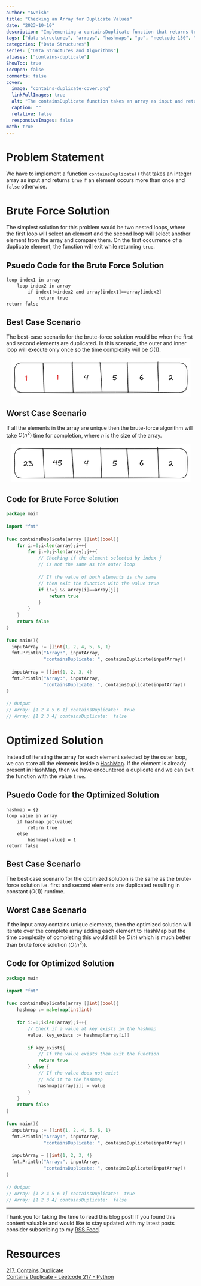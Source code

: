 ```yaml
---
author: "Avnish"
title: "Checking an Array for Duplicate Values"
date: "2023-10-10"
description: "Implementing a containsDuplicate function that returns true if there are duplicate elements present in the array and false otherwise"
tags: ["data-structures", "arrays", "hashmaps", "go", "neetcode-150", "leetcode-easy"]
categories: ["Data Structures"]
series: ["Data Structures and Algorithms"]
aliases: ["contains-duplicate"]
ShowToc: true
TocOpen: false
comments: false
cover:
  image: "contains-duplicate-cover.png"
  linkFullImages: true
  alt: "The containsDuplicate function takes an array as input and returns true or false depending on the fact that array contains duplicate elements or not"
  caption: ""
  relative: false
  responsiveImages: false
math: true
---
```


# Problem Statement
We have to implement a function `containsDuplicate()` that takes an integer array as input and returns `true` if an element occurs more than once and `false` otherwise.

# Brute Force Solution
The simplest solution for this problem would be two nested loops, where the first loop will select an element and the second loop will select another element from the array and compare them. On the first occurrence of a duplicate element, the function will exit while returning `true`.

## Psuedo Code for the Brute Force Solution
```text
loop index1 in array
    loop index2 in array
        if index1!=index2 and array[index1]==array[index2]
            return true
return false
```

## Best Case Scenario
The best-case scenario for the brute-force solution would be when the first and second elements are duplicated. In this scenario, the outer and inner loop will execute only once so the time complexity will be $O(1)$.

<p align="center"><img src="contains-duplicate-best-case.png" alt="Best Case scenario for containsDuplicate"></p>

## Worst Case Scenario
If all the elements in the array are unique then the brute-force algorithm will take $O(n^2)$ time for completion, where $n$ is the size of the array.

<p align="center"><img src="contains-duplicate-worst-case.png" alt="Worst Case scenario for containsDuplicate"></p>

## Code for Brute Force Solution
```Go
package main

import "fmt"

func containsDuplicate(array []int)(bool){
    for i:=0;i<len(array);i++{
        for j:=0;j<len(array);j++{
            // Checking if the element selected by index j
            // is not the same as the outer loop
			
            // If the value of both elements is the same
            // then exit the function with the value true 
            if i!=j && array[i]==array[j]{
                return true
            }
        }
    }
    return false
}

func main(){
  inputArray := []int{1, 2, 4, 5, 6, 1}
  fmt.Println("Array:", inputArray,
              "containsDuplicate: ", containsDuplicate(inputArray))

  inputArray = []int{1, 2, 3, 4}
  fmt.Println("Array:", inputArray,
              "containsDuplicate: ", containsDuplicate(inputArray))
}

// Output
// Array: [1 2 4 5 6 1] containsDuplicate:  true
// Array: [1 2 3 4] containsDuplicate:  false
```

# Optimized Solution
Instead of iterating the array for each element selected by the outer loop, we can store all the elements inside a <a href="/posts/dsa/arrays-strings-hashmaps/#hashmaps" target="_blank">HashMap</a>. If the element is already present in HashMap, then we have encountered a duplicate and we can exit the function with the value `true`.

## Psuedo Code for the Optimized Solution
```text
hashmap = {}
loop value in array
    if hashmap.get(value)
        return true
    else
        hashmap[value] = 1
return false
```

## Best Case Scenario
The best case scenario for the optimized solution is the same as the brute-force solution i.e. first and second elements are duplicated resulting in constant ($O(1)$) runtime.

## Worst Case Scenario
If the input array contains unique elements, then the optimized solution will iterate over the complete array adding each element to HashMap but the time complexity of completing this would still be $O(n)$ which is much better than brute force solution ($O(n^2)$).

## Code for Optimized Solution
```Go
package main

import "fmt"

func containsDuplicate(array []int)(bool){
    hashmap := make(map[int]int)

    for i:=0;i<len(array);i++{
        // Check if a value at key exists in the hashmap
        value, key_exists := hashmap[array[i]]

        if key_exists{
            // If the value exists then exit the function
            return true
        } else {
            // If the value does not exist
            // add it to the hashmap
            hashmap[array[i]] = value
        }
    }
    return false
}

func main(){
  inputArray := []int{1, 2, 4, 5, 6, 1}
  fmt.Println("Array:", inputArray,
              "containsDuplicate: ", containsDuplicate(inputArray))

  inputArray = []int{1, 2, 3, 4}
  fmt.Println("Array:", inputArray,
              "containsDuplicate: ", containsDuplicate(inputArray))
}

// Output
// Array: [1 2 4 5 6 1] containsDuplicate:  true
// Array: [1 2 3 4] containsDuplicate:  false
```

<hr>
Thank you for taking the time to read this blog post! If you found this content valuable and would like to stay updated with my latest posts consider subscribing to my <a href="https://www.bovem.in/index.xml" target="_blank">RSS Feed</a>.    

# Resources
<a href="https://leetcode.com/problems/contains-duplicate/" target="_blank">217. Contains Duplicate</a>  
<a href="https://www.youtube.com/watch?v=3OamzN90kPg" target="_blank">Contains Duplicate - Leetcode 217 - Python</a>  

